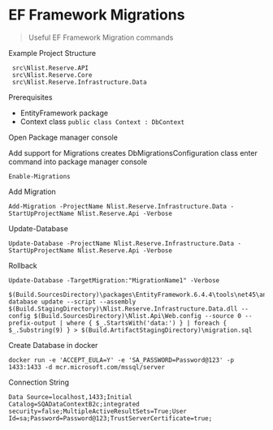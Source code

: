 
#  EF Framework Migrations

> Useful EF Framework Migration commands 

Example Project Structure 

```
 src\Nlist.Reserve.API
 src\Nlist.Reserve.Core
 src\Nlist.Reserve.Infrastructure.Data
```

Prerequisites

- EntityFramework package 
- Context class ```public class Context : DbContext```

Open Package manager console

Add support for Migrations creates DbMigrationsConfiguration class enter command into package manager console

```
Enable-Migrations
```

Add Migration

```
Add-Migration -ProjectName Nlist.Reserve.Infrastructure.Data -StartUpProjectName Nlist.Reserve.Api -Verbose
```

Update-Database 

```
Update-Database -ProjectName Nlist.Reserve.Infrastructure.Data -StartUpProjectName Nlist.Reserve.Api -Verbose
```

Rollback 

```
Update-Database -TargetMigration:"MigrationName1" -Verbose
```

```
$(Build.SourcesDirectory)\packages\EntityFramework.6.4.4\tools\net45\any\ef6.exe database update --script --assembly $(Build.StagingDirectory)\Nlist.Reserve.Infrastructure.Data.dll --config $(Build.SourcesDirectory)\Nlist.Api\Web.config --source 0 --prefix-output | where { $_.StartsWith('data:') } | foreach { $_.Substring(9) } > $(Build.ArtifactStagingDirectory)\migration.sql
```

Create Database in docker

```
docker run -e 'ACCEPT_EULA=Y' -e 'SA_PASSWORD=Password@123' -p 1433:1433 -d mcr.microsoft.com/mssql/server
```

Connection String 

```
Data Source=localhost,1433;Initial Catalog=SQADataContextB2c;integrated security=false;MultipleActiveResultSets=True;User Id=sa;Password=Password@123;TrustServerCertificate=true;
```